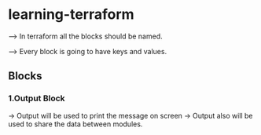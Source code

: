 # learning-terraform

--> In terraform all the blocks should be named.

--> Every block is going to have keys and values.

## Blocks

### 1.Output Block
-> Output will be used to print the message on screen 
-> Output also will be used to share the data between modules.